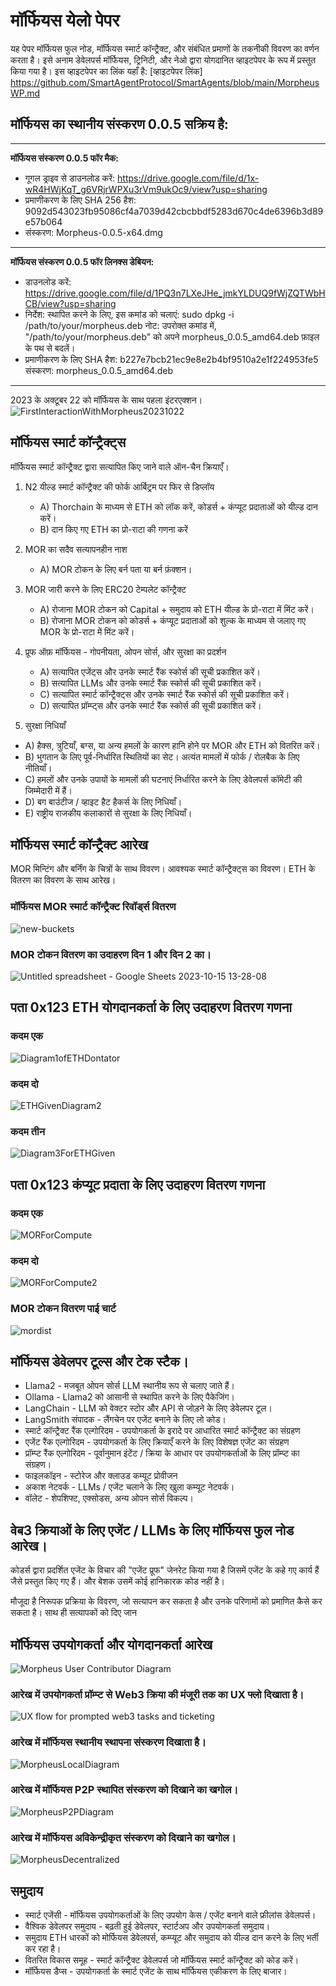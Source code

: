 # मॉर्फियस येलो पेपर

यह पेपर मॉर्फियस फुल नोड, मॉर्फियस स्मार्ट कॉन्ट्रैक्ट, और संबंधित प्रमाणों के तकनीकी विवरण का वर्णन करता है। इसे अनाम डेवेलपर्स मॉर्फियस, ट्रिनिटी, और नेओ द्वारा योगदानित व्हाइटपेपर के रूप में प्रस्तुत किया गया है। इस व्हाइटपेपर का लिंक यहाँ है: [व्हाइटपेपर लिंक]
https://github.com/SmartAgentProtocol/SmartAgents/blob/main/MorpheusWP.md 


## मॉर्फियस का स्थानीय संस्करण 0.0.5 सक्रिय है:

---------
**मॉर्फियस संस्करण 0.0.5 फॉर मैक:**
- गूगल ड्राइव से डाउनलोड करें: https://drive.google.com/file/d/1x-wR4HWjKqT_g6VRjrWPXu3rVm9ukOc9/view?usp=sharing
- प्रमाणीकरण के लिए SHA 256 हैश: 9092d543023fb95086cf4a7039d42cbcbbdf5283d670c4de6396b3d89e57b064
- संस्करण: Morpheus-0.0.5-x64.dmg

---------
**मॉर्फियस संस्करण 0.0.5 फॉर लिनक्स डेबियन:**
- डाउनलोड करें: https://drive.google.com/file/d/1PQ3n7LXeJHe_jmkYLDUQ9fWjZQTWbHCB/view?usp=sharing
- निर्देश: स्थापित करने के लिए, इस कमांड को चलाएं:
sudo dpkg -i /path/to/your/morpheus.deb
नोट: उपरोक्त कमांड में, "/path/to/your/morpheus.deb" को अपने morpheus_0.0.5_amd64.deb फ़ाइल के पथ से बदलें।
- प्रमाणीकरण के लिए SHA हैश:
b227e7bcb21ec9e8e2b4bf9510a2e1f224953fe5
संस्करण: morpheus_0.0.5_amd64.deb
---------

2023 के अक्टूबर 22 को मॉर्फियस के साथ पहला इंटरएक्शन।
![FirstInteractionWithMorpheus20231022](https://github.com/MorpheusAIs/Morpheus/assets/1563345/35509f3a-4346-4f58-bb60-f7881fd10f7e)


## मॉर्फियस स्मार्ट कॉन्ट्रैक्ट्स
मॉर्फियस स्मार्ट कॉन्ट्रैक्ट द्वारा सत्यापित किए जाने वाले ऑन-चैन क्रियाएँ।

1. N2 यील्ड स्मार्ट कॉन्ट्रैक्ट की फोर्क आर्बिट्रम पर फिर से डिप्लॉय
    - A) Thorchain के माध्यम से ETH को लॉक करें, कोडर्स + कंप्यूट प्रदाताओं को यील्ड दान करें।
    - B) दान किए गए ETH का प्रो-राटा की गणना करें

2. MOR का सदैव सत्यापनहीन नाश
    - A) MOR टोकन के लिए बर्न पता या बर्न फ़ंक्शन।

3. MOR जारी करने के लिए ERC20 टेम्पलेट कॉन्ट्रैक्ट
    - A) रोजाना MOR टोकन को Capital + समुदाय को ETH यील्ड के प्रो-राटा में मिंट करें।
    - B) रोजाना MOR टोकन को कोडर्स + कंप्यूट प्रदाताओं को शुल्क के माध्यम से जलाए गए MOR के प्रो-राटा में मिंट करें।

4. प्रूफ ऑफ़ मॉर्फियस - गोपनीयता, ओपन सोर्स, और सुरक्षा का प्रदर्शन
    - A) सत्यापित एजेंट्स और उनके स्मार्ट रैंक स्कोर्स की सूची प्रकाशित करें।
    - B) सत्यापित LLMs और उनके स्मार्ट रैंक स्कोर्स की सूची प्रकाशित करें।
    - C) सत्यापित स्मार्ट कॉन्ट्रैक्ट्स और उनके स्मार्ट रैंक स्कोर्स की सूची प्रकाशित करें।
    - D) सत्यापित प्रॉम्प्ट्स और उनके स्मार्ट रैंक स्कोर्स की सूची प्रकाशित करें।


5. सुरक्षा निधियाँ
- A) हैक्स, त्रुटियाँ, बग्स, या अन्य हमलों के कारण हानि होने पर MOR और ETH को वितरित करें।
- B) भुगतान के लिए पूर्व-निर्धारित स्थितियों का सेट। अत्यंत मामलों में फोर्क / रोलबैक के लिए नीतियाँ।
- C) हमलों और उनके उपायों के मामलों की घटनाएं निर्धारित करने के लिए डेवेलपर्स कॉमेटी की जिम्मेदारी में हैं।
- D) बग बाउंटीज / व्हाइट हैट हैकर्स के लिए निधियाँ।
- E) राष्ट्रीय राजकीय कलाकारों से सुरक्षा के लिए निधियाँ।

## मॉर्फियस स्मार्ट कॉन्ट्रैक्ट आरेख
MOR मिन्टिंग और बर्निंग के चित्रों के साथ विवरण।
आवश्यक स्मार्ट कॉन्ट्रैक्ट्स का विवरण।
ETH के वितरण का विवरण के साथ आरेख।


### मॉर्फियस MOR स्मार्ट कॉन्ट्रैक्ट रिवॉर्ड्स वितरण
![new-buckets](https://github.com/SmartAgentProtocol/SmartAgents/assets/76454555/cd57bae7-2a56-4a55-bf3e-1f810f3fba9c)

### MOR टोकन वितरण का उदाहरण दिन 1 और दिन 2 का।

![Untitled spreadsheet - Google Sheets 2023-10-15 13-28-08](https://github.com/MorpheusAIs/Morpheus/assets/76454555/6ff7869d-bbd6-46b5-8673-6a59b75906e1)

## पता 0x123 ETH योगदानकर्ता के लिए उदाहरण वितरण गणना

### कदम एक

![Diagram1ofETHDontator](https://github.com/SmartAgentProtocol/SmartAgents/assets/1563345/fead528c-d628-449e-a3a3-2f53904f4a3d)

### कदम दो
![ETHGivenDiagram2](https://github.com/MorpheusAIs/Morpheus/assets/1563345/915020e8-d342-48bc-85ee-367de0325680)

### कदम तीन
![Diagram3ForETHGiven](https://github.com/MorpheusAIs/Morpheus/assets/1563345/a3f455af-56de-4c6b-9688-5b9e91673e5a)
## पता 0x123 कंप्यूट प्रदाता के लिए उदाहरण वितरण गणना

### कदम एक
![MORForCompute](https://github.com/SmartAgentProtocol/SmartAgents/assets/1563345/bef69c69-0420-441f-97f0-7e8195844f57)

### कदम दो
![MORForCompute2](https://github.com/SmartAgentProtocol/SmartAgents/assets/1563345/a6f30da5-5441-4f0a-be80-c5798f5920cd)

### MOR टोकन वितरण पाई चार्ट
![mordist](https://github.com/MorpheusAIs/Morpheus/assets/76454555/4157efe7-6abf-404a-87f9-a8dc76cd4799)


## मॉर्फियस डेवेलपर टूल्स और टेक स्टैक।
- Llama2 - मजबूत ओपन सोर्स LLM स्थानीय रूप से चलाए जाते हैं।
- Ollama - Llama2 को आसानी से स्थापित करने के लिए पैकेजिंग।
- LangChain - LLM को वेक्टर स्टोर और API से जोड़ने के लिए डेवेलपर टूल।
- LangSmith संपादक - लैंगचेन पर एजेंट बनाने के लिए लो कोड।
- स्मार्ट कॉन्ट्रैक्ट रैंक एल्गोरिदम - उपयोगकर्ता के इरादे पर आधारित स्मार्ट कॉन्ट्रैक्ट का संग्रहण
- एजेंट रैंक एल्गोरिदम - उपयोगकर्ता के लिए क्रियाएँ करने के लिए विशेषज्ञ एजेंट का संग्रहण
- प्रॉम्प्ट रैंक एल्गोरिदम - पूर्वानुमान इंटेंट / क्रिया के आधार पर उपयोगकर्ताओं के लिए प्रॉम्प्ट का संग्रहण।
- फाइलकॉइन - स्टोरेज और क्लाउड कम्यूट प्रोवीजन
- अकाश नेटवर्क - LLMs / एजेंट चलाने के लिए खुला कम्यूट नेटवर्क।
- वॉलेट - शेपशिफ्ट, एक्सोडस, अन्य ओपन सोर्स विकल्प।

## वेब3 क्रियाओं के लिए एजेंट / LLMs के लिए मॉर्फियस फुल नोड आरेख।
कोडर्स द्वारा प्रदर्शित एजेंट के विचार की "एजेंट प्रूफ" जेनरेट किया गया है जिसमें एजेंट के कहे गए कार्य हैं जैसे प्रस्तुत किए गए हैं। और बेशक उसमें कोई हानिकारक कोड नहीं है।

मौजूदा है निरूपक प्रक्रिया के विवरण, जो सत्यापन कर सकता है और उनके परिणामों को प्रमाणित कैसे कर सकता है। साथ ही सत्यापकों को दिए जान

## मॉर्फियस उपयोगकर्ता और योगदानकर्ता आरेख
![Morpheus User   Contributor Diagram](https://github.com/MorpheusAIs/Morpheus/assets/1563345/2cff8d70-c116-472f-a431-8a82bfa22f9b)

### आरेख में उपयोगकर्ता प्रॉम्प्ट से Web3 क्रिया की मंजूरी तक का UX फ्लो दिखाता है।
![UX flow for prompted web3 tasks and ticketing](https://github.com/MorpheusAIs/Morpheus/assets/76454555/942b20fb-d67e-4a57-af2c-cd24a89690a5)

### आरेख में मॉर्फियस स्थानीय स्थापना संस्करण दिखाता है।

![MorpheusLocalDiagram](https://github.com/SmartAgentProtocol/SmartAgents/assets/1563345/a0564914-cddb-42e4-b0f4-8c2310db6a66)

### आरेख में मॉर्फियस P2P स्थापित संस्करण को दिखाने का खगोल।
![MorpheusP2PDiagram](https://github.com/SmartAgentProtocol/SmartAgents/assets/1563345/a7eeb31f-3d38-4233-a45f-e9b91ad84ba2)

### आरेख में मॉर्फियस अविकेन्द्रीकृत संस्करण को दिखाने का खगोल।
![MorpheusDecentralized](https://github.com/SmartAgentProtocol/SmartAgents/assets/1563345/1699f2de-cc18-42e8-a05c-32b3307baa20)

## समुदाय
- स्मार्ट एजेंसी - मॉर्फियस उपयोगकर्ताओं के लिए उपयोग केस / एजेंट बनाने वाले फ्रीलांस डेवेलपर्स।
- वैश्विक डेवेलपर समुदाय - बढ़ती हुई डेवेलपर, स्टार्टअप और उपयोगकर्ता समुदाय।
- समुदाय ETH धारकों को मोर्फियस डेवेलपर्स, कम्प्यूट और समुदाय को यील्ड दान करने के लिए भर्ती कर रहा है।
- वितरित विकास समूह - स्मार्ट कॉन्ट्रैक्ट डेवेलपर्स जो मॉर्फियस स्मार्ट कॉन्ट्रैक्ट को कोड करें।
- मॉर्फियस डैप्स - उपयोगकर्ता के स्मार्ट एजेंट के साथ मॉर्फियस एकीकरण के लिए बाजार।
